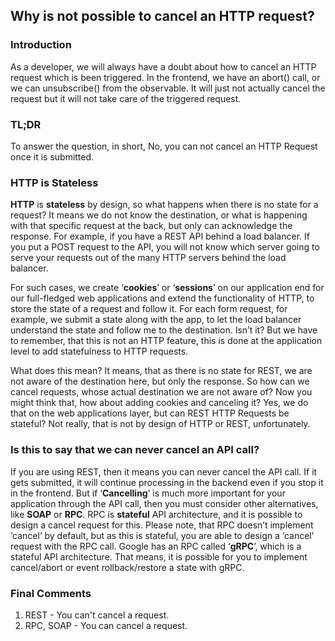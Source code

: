 ## Why is not possible to cancel an HTTP request?

### Introduction

As a developer, we will always have a doubt about how to cancel an HTTP request which is been triggered. In the frontend, we have an abort() call, or we can unsubscribe() from the observable. It will just not actually cancel the request but it will not take care of the triggered request. 

### TL;DR

To answer the question, in short, No, you can not cancel an HTTP Request once it is submitted. 

### HTTP is Stateless

**HTTP** is **stateless** by design, so what happens when there is no state for a request? It means we do not know the destination, or what is happening with that specific request at the back, but only can acknowledge the response. For example, if you have a REST API behind a load balancer. If you put a POST request to the API, you will not know which server going to serve your requests out of the many HTTP servers behind the load balancer. 

For such cases, we create ‘**cookies**’ or ‘**sessions**’ on our application end for our full-fledged web applications and extend the functionality of HTTP, to store the state of a request and follow it. For each form request, for example, we submit a state along with the app, to let the load balancer understand the state and follow me to the destination. Isn’t it? But we have to remember, that this is not an HTTP feature, this is done at the application level to add statefulness to HTTP requests.

What does this mean? It means, that as there is no state for REST, we are not aware of the destination here, but only the response. So how can we cancel requests, whose actual destination we are not aware of? Now you might think that, how about adding cookies and canceling it? Yes, we do that on the web applications layer, but can REST HTTP Requests be stateful? Not really, that is not by design of HTTP or REST, unfortunately.

### Is this to say that we can never cancel an API call?

If you are using REST, then it means you can never cancel the API call. If it gets submitted, it will continue processing in the backend even if you stop it in the frontend. But if ‘**Cancelling**’ is much more important for your application through the API call, then you must consider other alternatives, like **SOAP** or **RPC**. RPC is **stateful** API architecture, and it is possible to design a cancel request for this. Please note, that RPC doesn’t implement ‘cancel’ by default, but as this is stateful, you are able to design a ‘cancel’ request with the RPC call. Google has an RPC called ‘**gRPC**’, which is a stateful API architecture. That means, it is possible for you to implement cancel/abort or event rollback/restore a state with gRPC.

### Final Comments

1. REST - You can't cancel a request. 
2. RPC, SOAP - You can cancel a request.